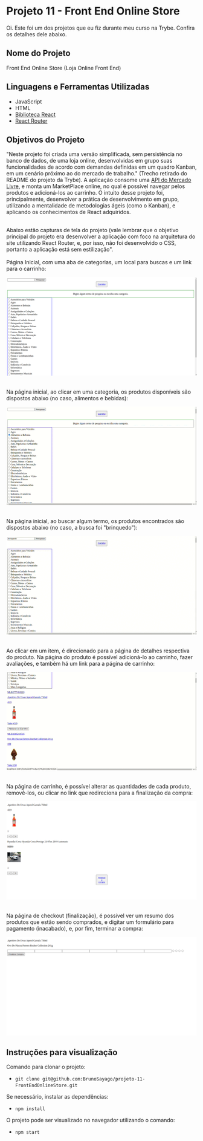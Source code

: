 # Projeto 11 - Front End Online Store

Oi. Este foi um dos projetos que eu fiz durante meu curso na Trybe. Confira os detalhes dele abaixo.




## Nome do Projeto
Front End Online Store (Loja Online Front End)

## Linguagens e Ferramentas Utilizadas

 - JavaScript
 - HTML
 - [Biblioteca React](https://pt-br.reactjs.org/)
 - [React Router](https://reactrouter.com/en/main)


## Objetivos do Projeto
"Neste projeto foi criada uma versão simplificada, sem persistência no banco de dados, de uma loja online, desenvolvidas em grupo suas funcionalidades de acordo com demandas definidas em um quadro Kanban, em um cenário próximo ao do mercado de trabalho." (Trecho retirado do README do projeto da Trybe).
A aplicação consome uma [API do Mercado Livre](https://developers.mercadolibre.com/), e monta um MarketPlace online, no qual é possível navegar pelos produtos e adicioná-los ao carrinho. O intuito desse projeto foi, principalmente, desenvolver a prática de desenvolvimento em grupo, utilizando a mentalidade de metodologias ágeis (como o Kanban), e aplicando os conhecimentos de React adquiridos. 

<br/>
Abaixo estão capturas de tela do projeto (vale lembrar que o objetivo principal do projeto era desenvolver a aplicação com foco na arquitetura do site utilizando React Router, e, por isso, não foi desenvolvido o CSS, portanto a aplicação está sem estilização".
<br/>

<br/>
Página Inicial, com uma aba de categorias, um local para buscas e um link para o carrinho:

![Screenshot Inicial](screenshot1.png)

<br/>
Na página inicial, ao clicar em uma categoria, os produtos disponíveis são dispostos abaixo (no caso, alimentos e bebidas):

![Screenshot Categoria](screenshot2.gif)


<br/>
Na página inicial, ao buscar algum termo, os produtos encontrados são dispostos abaixo (no caso, a busca foi "brinquedo"):

![Screenshot Busca](screenshot3.gif)

<br/>
Ao clicar em um item, é direcionado para a página de detalhes respectiva do produto.
Na página do produto é possível adicioná-lo ao carrinho, fazer avaliações, e também há um link para a página de carrinho:

![Screenshot detalhes](screenshot4.gif)

<br/>
Na página de carrinho, é possível alterar as quantidades de cada produto, removê-los, ou clicar no link que redireciona para a finalização da compra:

![Screenshot carrinho](screenshot5.png)

<br/>
Na página de checkout (finalização), é possível ver um resumo dos produtos que estão sendo comprados, e digitar um formulário para pagamento (inacabado), e, por fim, terminar a compra:

![Screenshot checkout](screenshot6.png)

## Instruções para visualização
Comando para clonar o projeto:
 - `git clone git@github.com:BrunoSayago/projeto-11-FrontEndOnlineStore.git`
 
Se necessário, instalar as dependências:
 - `npm install`
  
O projeto pode ser visualizado no navegador utilizando o comando:
- `npm start`
